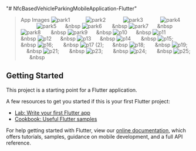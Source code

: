 "# NfcBasedVehicleParkingMobileApplication-Flutter" 


> App Images
![park1](https://user-images.githubusercontent.com/57071901/83603232-7fb8a300-a58d-11ea-8c86-a3e480bef44c.png)&nbsp;&nbsp;&nbsp;&nbsp;&nbsp;&nbsp;&nbsp;&nbsp;&nbsp;&nbsp;
![park2](https://user-images.githubusercontent.com/57071901/83603251-8ba46500-a58d-11ea-9e63-f6d0b7605c8a.png) &nbsp;&nbsp;&nbsp;&nbsp;&nbsp;&nbsp;&nbsp;&nbsp;&nbsp;&nbsp;
![park3](https://user-images.githubusercontent.com/57071901/83603266-95c66380-a58d-11ea-8ddb-af287943ca58.png) &nbsp;&nbsp;&nbsp;&nbsp;&nbsp;&nbsp;&nbsp;&nbsp;&nbsp;&nbsp;
![park4](https://user-images.githubusercontent.com/57071901/83603295-9eb73500-a58d-11ea-8b13-85256bfd8480.png) &nbsp;&nbsp;&nbsp;&nbsp;&nbsp;&nbsp;&nbsp;&nbsp;&nbsp;&nbsp;
![park5](https://user-images.githubusercontent.com/57071901/83603312-a7a80680-a58d-11ea-9c47-0affe1af29b6.png)&nbsp;  &nbsp; &nbsp; &nbsp
![park6](https://user-images.githubusercontent.com/57071901/83603332-b098d800-a58d-11ea-9cdd-560c12e13990.png) &nbsp;  &nbsp; &nbsp; &nbsp
![park7](https://user-images.githubusercontent.com/57071901/83603349-b7274f80-a58d-11ea-8085-adfc5157351e.png)&nbsp;  &nbsp; &nbsp; &nbsp
![park8](https://user-images.githubusercontent.com/57071901/83603369-bd1d3080-a58d-11ea-8752-492a68722c35.png) &nbsp;  &nbsp; &nbsp; &nbsp
![park9](https://user-images.githubusercontent.com/57071901/83603376-c3131180-a58d-11ea-874c-660b418df996.PNG)&nbsp;  &nbsp; &nbsp; &nbsp
![p10](https://user-images.githubusercontent.com/57071901/83603385-c8705c00-a58d-11ea-85b1-54eba21dc7cc.png)&nbsp;  &nbsp; &nbsp; &nbsp
![p11](https://user-images.githubusercontent.com/57071901/83603395-cd351000-a58d-11ea-9ccd-0b97e2e5636c.png) &nbsp;  &nbsp; &nbsp; &nbsp
![p12](https://user-images.githubusercontent.com/57071901/83603406-d1612d80-a58d-11ea-8a27-6c37995c4b3b.png)&nbsp;  &nbsp; &nbsp; &nbsp
![p13](https://user-images.githubusercontent.com/57071901/83603428-d7efa500-a58d-11ea-88c5-e429da3e2cde.png)&nbsp;  &nbsp; &nbsp; &nbsp
![p14](https://user-images.githubusercontent.com/57071901/83603586-22712180-a58e-11ea-9cc2-95f1739710e7.PNG) &nbsp;  &nbsp; &nbsp; &nbsp
![p15](https://user-images.githubusercontent.com/57071901/83603604-27ce6c00-a58e-11ea-8b26-a56301ce6ec2.png); &nbsp;  &nbsp; &nbsp; &nbsp
![p16](https://user-images.githubusercontent.com/57071901/83603647-3b79d280-a58e-11ea-9b2d-1f60818c7df0.png); &nbsp;  &nbsp; &nbsp; &nbsp
![p17 (2)](https://user-images.githubusercontent.com/57071901/83603675-47659480-a58e-11ea-918c-b15ce1ba9e37.png);&nbsp;  &nbsp; &nbsp; &nbsp
![p18](https://user-images.githubusercontent.com/57071901/83603688-4d5b7580-a58e-11ea-826e-a817fcfd5893.png); &nbsp;  &nbsp; &nbsp; &nbsp
![p19](https://user-images.githubusercontent.com/57071901/83603700-52b8c000-a58e-11ea-98da-4924886244bc.png); &nbsp;  &nbsp; &nbsp; &nbsp
![p21](https://user-images.githubusercontent.com/57071901/83603747-69f7ad80-a58e-11ea-9fe3-15e1cfa1831d.png); &nbsp;  &nbsp; &nbsp; &nbsp
![p23](https://user-images.githubusercontent.com/57071901/83603773-724fe880-a58e-11ea-8863-6ff2115dc33c.PNG); &nbsp;  &nbsp; &nbsp; &nbsp
![p24](https://user-images.githubusercontent.com/57071901/83603788-7845c980-a58e-11ea-9dfe-db1506bc260c.PNG); &nbsp;  &nbsp; &nbsp; &nbsp
![p25](https://user-images.githubusercontent.com/57071901/83603806-7ed44100-a58e-11ea-9a0f-cc4d8fe349d5.png); &nbsp;  &nbsp; &nbsp; &nbsp

## Getting Started

This project is a starting point for a Flutter application.

A few resources to get you started if this is your first Flutter project:

- [Lab: Write your first Flutter app](https://flutter.dev/docs/get-started/codelab)
- [Cookbook: Useful Flutter samples](https://flutter.dev/docs/cookbook)

For help getting started with Flutter, view our
[online documentation](https://flutter.dev/docs), which offers tutorials,
samples, guidance on mobile development, and a full API reference.
